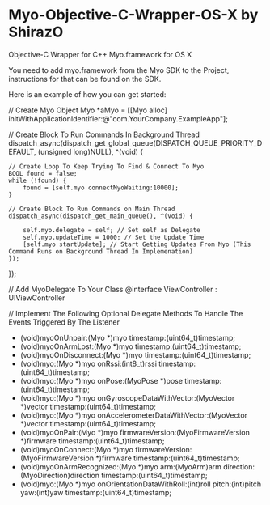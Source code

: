 Myo-Objective-C-Wrapper-OS-X by ShirazO
============================

Objective-C Wrapper for C++ Myo.framework for OS X

You need to add myo.framework from the Myo SDK to the Project, instructions for that can be found on the SDK.

Here is an example of how you can get started:

  // Create Myo Object
  Myo *aMyo = [[Myo alloc] initWithApplicationIdentifier:@"com.YourCompany.ExampleApp"];
    
  // Create Block To Run Commands In Background Thread
  dispatch_async(dispatch_get_global_queue(DISPATCH_QUEUE_PRIORITY_DEFAULT, (unsigned long)NULL), ^(void) {
    
    // Create Loop To Keep Trying To Find & Connect To Myo
    BOOL found = false;
    while (!found) {
        found = [self.myo connectMyoWaiting:10000];
    }
    
    // Create Block To Run Commands on Main Thread
    dispatch_async(dispatch_get_main_queue(), ^(void) {
        
        self.myo.delegate = self; // Set self as Delegate
        self.myo.updateTime = 1000; // Set the Update Time
        [self.myo startUpdate]; // Start Getting Updates From Myo (This Command Runs on Background Thread In Implemenation)
    });
  });

// Add MyoDelegate To Your Class
  @interface ViewController : UIViewController <MyoDelegate>

// Implement The Following Optional Delegate Methods To Handle The Events Triggered By The Listener
  - (void)myoOnUnpair:(Myo *)myo timestamp:(uint64_t)timestamp;
  - (void)myoOnArmLost:(Myo *)myo timestamp:(uint64_t)timestamp;
  - (void)myoOnDisconnect:(Myo *)myo timestamp:(uint64_t)timestamp;
  - (void)myo:(Myo *)myo onRssi:(int8_t)rssi timestamp:(uint64_t)timestamp;
  - (void)myo:(Myo *)myo onPose:(MyoPose *)pose timestamp:(uint64_t)timestamp;
  - (void)myo:(Myo *)myo onGyroscopeDataWithVector:(MyoVector *)vector timestamp:(uint64_t)timestamp;
  - (void)myo:(Myo *)myo onAccelerometerDataWithVector:(MyoVector *)vector timestamp:(uint64_t)timestamp;
  - (void)myoOnPair:(Myo *)myo firmwareVersion:(MyoFirmwareVersion *)firmware timestamp:(uint64_t)timestamp;
  - (void)myoOnConnect:(Myo *)myo firmwareVersion:(MyoFirmwareVersion *)firmware timestamp:(uint64_t)timestamp;
  - (void)myoOnArmRecognized:(Myo *)myo arm:(MyoArm)arm direction:(MyoDirection)direction timestamp:(uint64_t)timestamp;
  - (void)myo:(Myo *)myo onOrientationDataWithRoll:(int)roll pitch:(int)pitch yaw:(int)yaw timestamp:(uint64_t)timestamp;
